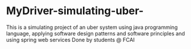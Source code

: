 # MyDriver-simulating-uber-
This is a simulating project of an uber system using java programming language, applying software design patterns and  software principles and using spring web services
Done by students @ FCAI

